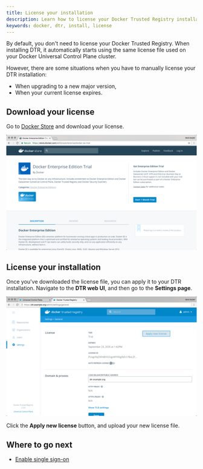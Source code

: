 ```yaml
---
title: License your installation
description: Learn how to license your Docker Trusted Registry installation.
keywords: docker, dtr, install, license
---
```


By default, you don't need to license your Docker Trusted Registry. When
installing DTR, it automatically starts using the same license file used on
your Docker Universal Control Plane cluster.

However, there are some situations when you have to manually license your
DTR installation:

* When upgrading to a new major version,
* When your current license expires.


## Download your license

Go to [Docker Store](https://store.docker.com/editions/enterprise/docker-ee-trial)
and download your license.

![](../../images/license-1.png)


## License your installation

Once you've downloaded the license file, you can apply it to your DTR
installation. Navigate to the **DTR web UI**, and then go to the **Settings
page**.

![](../../images/license-2.png)

Click the **Apply new license** button, and upload your new license file.


## Where to go next

* [Enable single sign-on](enable-single-sign-on.md)
